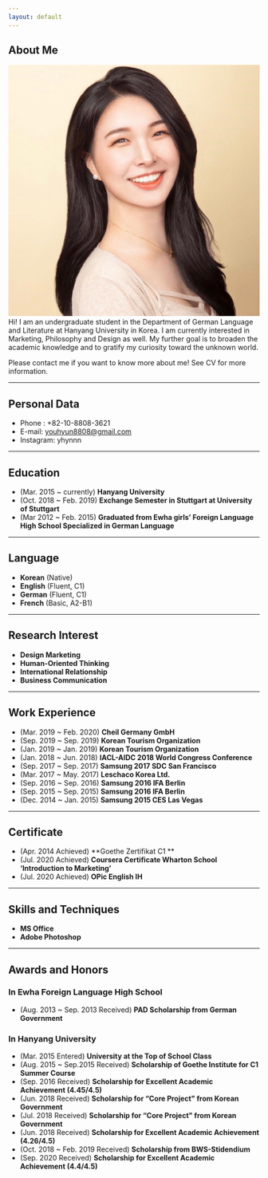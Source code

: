 ```yaml
---
layout: default
---
```


## About Me
<img class="profile-picture" src="profile_youhyun.jpeg">
Hi! I am an undergraduate student in the Department of German Language and Literature at Hanyang University in Korea. I am currently interested in Marketing, Philosophy and Design as well. My further goal is to broaden the academic knowledge and to gratify my curiosity toward the unknown world.

Please contact me if you want to know more about me!  See CV for more information.

 <!-- This is a jekyll based resume template. You can find the full source code on [GitHub] --> 
 <!-- (https://github.com/bk2dcradle/researcher) -->

---
## Personal Data
- Phone : +82-10-8808-3621
- E-mail: youhyun8808@gmail.com
- Instagram: yhynnn

---
## Education
- (Mar. 2015 ~ currently) **Hanyang University** 
- (Oct. 2018 ~ Feb. 2019) **Exchange Semester in Stuttgart at University of Stuttgart** 
- (Mar 2012 ~ Feb. 2015) **Graduated from Ewha girls’ Foreign Language High School Specialized in German Language** 

---
## Language
- **Korean** (Native)
- **English** (Fluent, C1)
- **German** (Fluent, C1)
- **French** (Basic, A2-B1) 

---
## Research Interest
- **Design Marketing**
- **Human-Oriented Thinking**
- **International Relationship**
- **Business Communication**

---
## Work Experience
- (Mar. 2019 ~ Feb. 2020) **Cheil Germany GmbH** 
- (Sep. 2019 ~ Sep. 2019) **Korean Tourism Organization**
- (Jan. 2019 ~ Jan. 2019) **Korean Tourism Organization**
- (Jan. 2018 ~ Jun. 2018) **IACL-AIDC 2018 World Congress Conference**
- (Sep. 2017 ~ Sep. 2017) **Samsung 2017 SDC San Francisco**
- (Mar. 2017 ~ May. 2017) **Leschaco Korea Ltd.**
- (Sep. 2016 ~ Sep. 2016) **Samsung 2016 IFA Berlin**
- (Sep. 2015 ~ Sep. 2015) **Samsung 2016 IFA Berlin**
- (Dec. 2014 ~ Jan. 2015) **Samsung 2015 CES Las Vegas**

---
## Certificate
- (Apr. 2014 Achieved) **Goethe Zertifikat C1 **
- (Jul. 2020 Achieved) **Coursera Certificate Wharton School ‘Introduction to Marketing’**
- (Jul. 2020 Achieved) **OPic English IH**

---
## Skills and Techniques
- **MS Office**
- **Adobe Photoshop**

---
## Awards and Honors
### In Ewha Foreign Language High School 
- (Aug. 2013 ~ Sep. 2013 Received) **PAD Scholarship from German Government**
### In Hanyang University
- (Mar. 2015 Entered) **University at the Top of School Class**
- (Aug. 2015 ~ Sep.2015 Received) **Scholarship of Goethe Institute for C1 Summer Course**
- (Sep. 2016 Received) **Scholarship for Excellent Academic Achievement (4.45/4.5)**
- (Jun. 2018 Received) **Scholarship for “Core Project" from Korean Government**
- (Jul. 2018 Received) **Scholarship for “Core Project" from Korean Government**
- (Jun. 2018 Received) **Scholarship for Excellent Academic Achievement (4.26/4.5)**
- (Oct. 2018 ~ Feb. 2019 Received) **Scholarship from BWS-Stidendium**
- (Sep. 2020 Received) **Scholarship for Excellent Academic Achievement (4.4/4.5)**

 <!-- This is a [link](http://google.com). Something *italics* and something **bold**.-->
 <!-- Here is a horizontal rule --- -->
 <!-- Here is a blockquote> To a great mind, nothing is little -->
